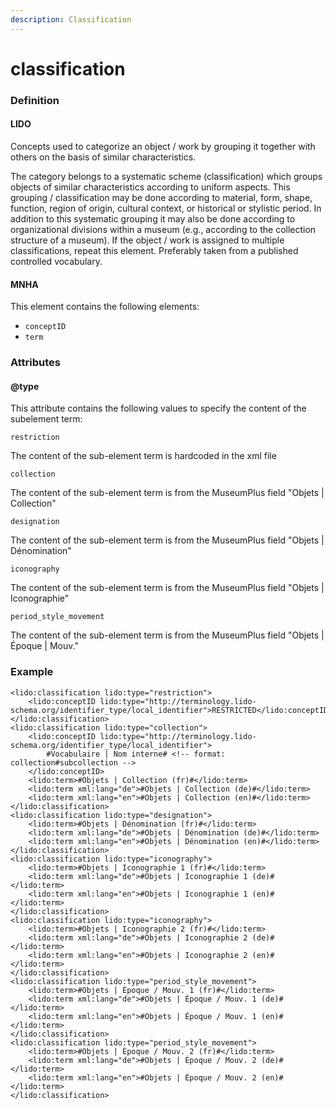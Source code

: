 ```yaml
---
description: Classification
---
```


# classification

### Definition

#### LIDO

Concepts used to categorize an object / work by grouping it together with others on the basis of similar characteristics.

The category belongs to a systematic scheme \(classification\) which groups objects of similar characteristics according to uniform aspects. This grouping / classification may be done according to material, form, shape, function, region of origin, cultural context, or historical or stylistic period. In addition to this systematic grouping it may also be done according to organizational divisions within a museum \(e.g., according to the collection structure of a museum\). If the object / work is assigned to multiple classifications, repeat this element. Preferably taken from a published controlled vocabulary.

#### MNHA

This element contains the following elements:

* `conceptID`
* `term`

### Attributes

#### @type

This attribute contains the following values to specify the content of the subelement term:

`restriction`

The content of the sub-element term is hardcoded in the xml file

`collection`

The content of the sub-element term is from the MuseumPlus field "Objets \| Collection"

`designation`

The content of the sub-element term is from the MuseumPlus field "Objets \| Dénomination"

`iconography`

The content of the sub-element term is from the MuseumPlus field "Objets \| Iconographie"

`period_style_movement`

The content of the sub-element term is from the MuseumPlus field "Objets \| Époque \| Mouv."

### Example

```markup
<lido:classification lido:type="restriction">
    <lido:conceptID lido:type="http://terminology.lido-schema.org/identifier_type/local_identifier">RESTRICTED</lido:conceptID>
</lido:classification>
<lido:classification lido:type="collection">
    <lido:conceptID lido:type="http://terminology.lido-schema.org/identifier_type/local_identifier">
        #Vocabulaire | Nom interne# <!-- format: collection#subcollection -->
    </lido:conceptID>
    <lido:term>#Objets | Collection (fr)#</lido:term>
    <lido:term xml:lang="de">#Objets | Collection (de)#</lido:term>
    <lido:term xml:lang="en">#Objets | Collection (en)#</lido:term>
</lido:classification>
<lido:classification lido:type="designation">
    <lido:term>#Objets | Dénomination (fr)#</lido:term>
    <lido:term xml:lang="de">#Objets | Dénomination (de)#</lido:term>
    <lido:term xml:lang="en">#Objets | Dénomination (en)#</lido:term>
</lido:classification>
<lido:classification lido:type="iconography">
    <lido:term>#Objets | Iconographie 1 (fr)#</lido:term>
    <lido:term xml:lang="de">#Objets | Iconographie 1 (de)#</lido:term>
    <lido:term xml:lang="en">#Objets | Iconographie 1 (en)#</lido:term>
</lido:classification>
<lido:classification lido:type="iconography">
    <lido:term>#Objets | Iconographie 2 (fr)#</lido:term>
    <lido:term xml:lang="de">#Objets | Iconographie 2 (de)#</lido:term>
    <lido:term xml:lang="en">#Objets | Iconographie 2 (en)#</lido:term>
</lido:classification>
<lido:classification lido:type="period_style_movement">
    <lido:term>#Objets | Époque / Mouv. 1 (fr)#</lido:term>
    <lido:term xml:lang="de">#Objets | Époque / Mouv. 1 (de)#</lido:term>
    <lido:term xml:lang="en">#Objets | Époque / Mouv. 1 (en)#</lido:term>
</lido:classification>
<lido:classification lido:type="period_style_movement">
    <lido:term>#Objets | Époque / Mouv. 2 (fr)#</lido:term>
    <lido:term xml:lang="de">#Objets | Époque / Mouv. 2 (de)#</lido:term>
    <lido:term xml:lang="en">#Objets | Époque / Mouv. 2 (en)#</lido:term>
</lido:classification>
```

